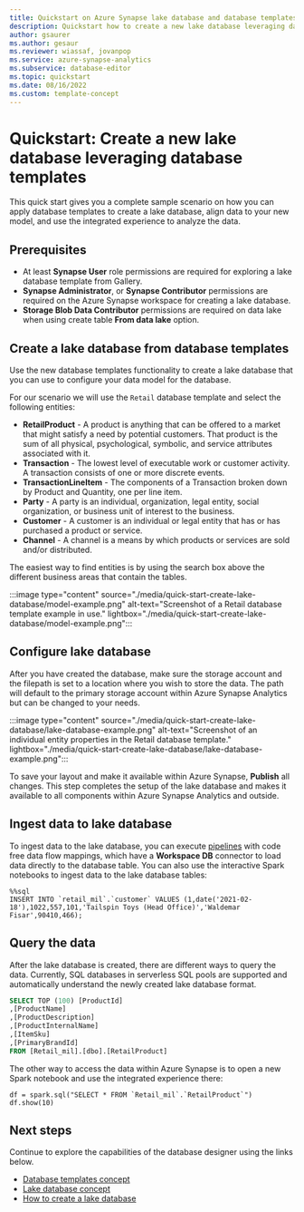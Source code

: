 ```yaml
---
title: Quickstart on Azure Synapse lake database and database templates
description: Quickstart how to create a new lake database leveraging database templates.
author: gsaurer
ms.author: gesaur
ms.reviewer: wiassaf, jovanpop
ms.service: azure-synapse-analytics
ms.subservice: database-editor
ms.topic: quickstart
ms.date: 08/16/2022
ms.custom: template-concept
---
```


# Quickstart: Create a new lake database leveraging database templates

This quick start gives you a complete sample scenario on how you can apply database templates to create a lake database, align data to your new model, and use the integrated experience to analyze the data.

## Prerequisites

- At least **Synapse User** role permissions are required for exploring a lake database template from Gallery.
- **Synapse Administrator**, or **Synapse Contributor** permissions are required on the Azure Synapse workspace for creating a lake database.
- **Storage Blob Data Contributor** permissions are required on data lake when using create table **From data lake** option.

## Create a lake database from database templates

Use the new database templates functionality to create a lake database that you can use to configure your data model for the database. 

For our scenario we will use the `Retail` database template and select the following entities: 

- **RetailProduct** - A product is anything that can be offered to a market that might satisfy a need by potential customers. That product is the sum of all physical, psychological, symbolic, and service attributes associated with it.
- **Transaction** - The lowest level of executable work or customer activity.
A transaction consists of one or more discrete events.
- **TransactionLineItem** - The components of a Transaction broken down by Product and Quantity, one per line item.
- **Party** - A party is an individual, organization, legal entity, social organization, or business unit of interest to the business.
- **Customer** - A customer is an individual or legal entity that has or has purchased a product or service.
- **Channel** - A channel is a means by which products or services are sold and/or distributed.

The easiest way to find entities is by using the search box above the different business areas that contain the tables. 
 
:::image type="content" source="./media/quick-start-create-lake-database/model-example.png" alt-text="Screenshot of a Retail database template example in use." lightbox="./media/quick-start-create-lake-database/model-example.png":::
 
## Configure lake database
 
After you have created the database, make sure the storage account and the filepath is set to a location where you wish to store the data. The path will default to the primary storage account within Azure Synapse Analytics but can be changed to your needs. 
   
 :::image type="content" source="./media/quick-start-create-lake-database/lake-database-example.png" alt-text="Screenshot of an individual entity properties in the Retail database template." lightbox="./media/quick-start-create-lake-database/lake-database-example.png":::
 
To save your layout and make it available within Azure Synapse, **Publish** all changes. This step completes the setup of the lake database and makes it available to all components within Azure Synapse Analytics and outside. 

## Ingest data to lake database

To ingest data to the lake database, you can execute [pipelines](../data-integration/data-integration-data-lake.md) with code free data flow mappings, which have a **Workspace DB** connector to load data directly to the database table. You can also use the interactive Spark notebooks to ingest data to the lake database tables:

```Spark
%%sql
INSERT INTO `retail_mil`.`customer` VALUES (1,date('2021-02-18'),1022,557,101,'Tailspin Toys (Head Office)','Waldemar Fisar',90410,466);
```

## Query the data

After the lake database is created, there are different ways to query the data. Currently, SQL databases in serverless SQL pools are supported and automatically understand the newly created lake database format. 

```sql
SELECT TOP (100) [ProductId]
,[ProductName]
,[ProductDescription]
,[ProductInternalName]
,[ItemSku]
,[PrimaryBrandId]
FROM [Retail_mil].[dbo].[RetailProduct]
```

The other way to access the data within Azure Synapse is to open a new Spark notebook and use the integrated experience there:

```spark
df = spark.sql("SELECT * FROM `Retail_mil`.`RetailProduct`")
df.show(10)
```

## Next steps

Continue to explore the capabilities of the database designer using the links below.
- [Database templates concept](concepts-database-templates.md)
- [Lake database concept](concepts-lake-database.md)
- [How to create a lake database](create-empty-lake-database.md)
